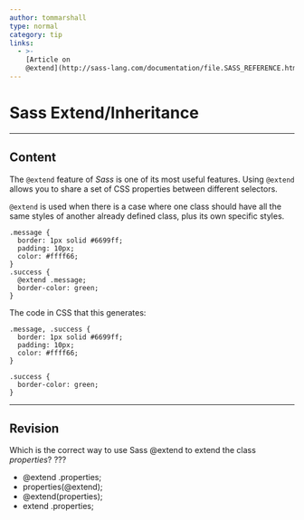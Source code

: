 ```yaml
---
author: tommarshall
type: normal
category: tip
links:
  - >-
    [Article on
    @extend](http://sass-lang.com/documentation/file.SASS_REFERENCE.html#extend){website}
---
```


# Sass Extend/Inheritance


---

## Content

The `@extend` feature of *Sass* is one of its most useful features. Using `@extend` allows you to share a set of CSS properties between different selectors.

`@extend` is used when there is a case where one class should have all the same styles of another already defined class, plus its own specific styles.

```plain-text
.message {
  border: 1px solid #6699ff;
  padding: 10px;
  color: #ffff66;
}
.success {
  @extend .message;
  border-color: green;
}
```

The code in CSS that this generates:

```plain-text
.message, .success {
  border: 1px solid #6699ff;
  padding: 10px;
  color: #ffff66;
}

.success {
  border-color: green;
}
```


---

## Revision

Which is the correct way to use Sass @extend to extend the class *properties*? ???

- @extend .properties;
- properties(@extend);
- @extend(properties);
- extend .properties;
 
